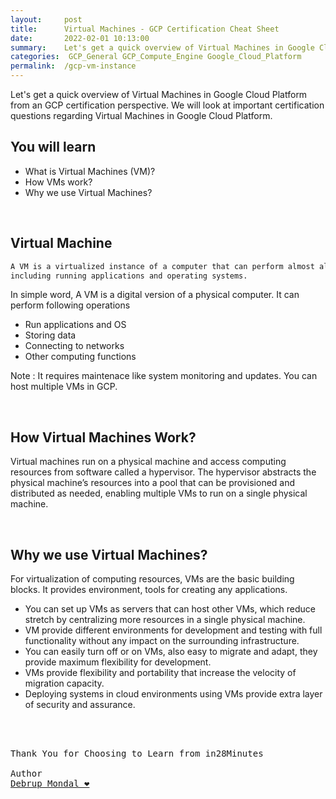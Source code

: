 ```yaml
---
layout:     post
title:      Virtual Machines - GCP Certification Cheat Sheet
date:       2022-02-01 10:13:00
summary:    Let's get a quick overview of Virtual Machines in Google Cloud Platform from an GCP certification perspective. We will look at important certification questions regarding Virtual Machines in Google Cloud Platform.
categories:  GCP_General GCP_Compute_Engine Google_Cloud_Platform
permalink:  /gcp-vm-instance
---
```

Let's get a quick overview of Virtual Machines in Google Cloud Platform from an GCP certification perspective. We will look at important certification questions regarding Virtual Machines in Google Cloud Platform.


## You will learn
- What is Virtual Machines (VM)?
- How VMs work?
- Why we use Virtual Machines?

<BR/>

## Virtual Machine

```sh
A VM is a virtualized instance of a computer that can perform almost all of the same functions as a computer, 
including running applications and operating systems.
```

In simple word, A VM is a digital version of a physical computer. 
It can perform following operations
- Run applications and OS
- Storing data
- Connecting to networks
- Other computing functions

Note : It requires maintenace like system monitoring and updates.
You can host multiple VMs in GCP.

<BR/>

## How Virtual Machines Work?

Virtual machines run on a physical machine and access computing resources from software called a hypervisor. The hypervisor abstracts the physical machine’s resources into a pool that can be provisioned and distributed as needed, enabling multiple VMs to run on a single physical machine.

<BR/>

## Why we use Virtual Machines?

For virtualization of computing resources, VMs are the basic building blocks. It provides environment, tools for creating any applications.

- You can set up VMs as servers that can host other VMs, which reduce stretch by centralizing more resources in a single physical machine.
- VM provide different environments for development and testing with full functionality without any impact on the surrounding infrastructure.
- You can easily turn off or on VMs, also easy to migrate and adapt, they provide maximum flexibility for development.
- VMs provide flexibility and portability that increase the velocity of migration capacity.
- Deploying systems in cloud environments using VMs provide extra layer of security and assurance.






<BR/>
<BR/>

<pre>
Thank You for Choosing to Learn from in28Minutes

Author 
<a href="https://www.linkedin.com/in/debrup-365/">Debrup Mondal ❤️</a>
